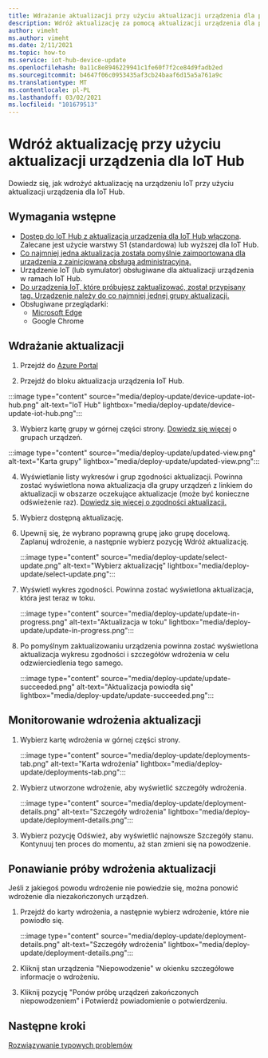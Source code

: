 ```yaml
---
title: Wdrażanie aktualizacji przy użyciu aktualizacji urządzenia dla platformy Azure IoT Hub | Microsoft Docs
description: Wdróż aktualizację za pomocą aktualizacji urządzenia dla platformy Azure IoT Hub.
author: vimeht
ms.author: vimeht
ms.date: 2/11/2021
ms.topic: how-to
ms.service: iot-hub-device-update
ms.openlocfilehash: 0a11c8e8946229941c1fe60f7f2ce84d9fadb2ed
ms.sourcegitcommit: b4647f06c0953435af3cb24baaf6d15a5a761a9c
ms.translationtype: MT
ms.contentlocale: pl-PL
ms.lasthandoff: 03/02/2021
ms.locfileid: "101679513"
---
```

# <a name="deploy-an-update-using-device-update-for-iot-hub"></a>Wdróż aktualizację przy użyciu aktualizacji urządzenia dla IoT Hub

Dowiedz się, jak wdrożyć aktualizację na urządzeniu IoT przy użyciu aktualizacji urządzenia dla IoT Hub.

## <a name="prerequisites"></a>Wymagania wstępne

* [Dostęp do IoT Hub z aktualizacją urządzenia dla IoT Hub włączona](create-device-update-account.md). Zalecane jest użycie warstwy S1 (standardowa) lub wyższej dla IoT Hub. 
* [Co najmniej jedna aktualizacja została pomyślnie zaimportowana dla urządzenia z zainicjowaną obsługą administracyjną.](import-update.md) 
* Urządzenie IoT (lub symulator) obsługiwane dla aktualizacji urządzenia w ramach IoT Hub.
* [Do urządzenia IoT, które próbujesz zaktualizować, został przypisany tag. Urządzenie należy do co najmniej jednej grupy aktualizacji.](create-update-group.md)
* Obsługiwane przeglądarki:
  * [Microsoft Edge](https://www.microsoft.com/edge)
  * Google Chrome

## <a name="deploy-an-update"></a>Wdrażanie aktualizacji

1. Przejdź do [Azure Portal](https://portal.azure.com)

2. Przejdź do bloku aktualizacja urządzenia IoT Hub.

  :::image type="content" source="media/deploy-update/device-update-iot-hub.png" alt-text="IoT Hub" lightbox="media/deploy-update/device-update-iot-hub.png":::

3. Wybierz kartę grupy w górnej części strony. [Dowiedz się więcej](device-update-groups.md) o grupach urządzeń. 

  :::image type="content" source="media/deploy-update/updated-view.png" alt-text="Karta grupy" lightbox="media/deploy-update/updated-view.png":::

4. Wyświetlanie listy wykresów i grup zgodności aktualizacji. Powinna zostać wyświetlona nowa aktualizacja dla grupy urządzeń z linkiem do aktualizacji w obszarze oczekujące aktualizacje (może być konieczne odświeżenie raz). [Dowiedz się więcej o zgodności aktualizacji.](device-update-compliance.md) 

5. Wybierz dostępną aktualizację.

6. Upewnij się, że wybrano poprawną grupę jako grupę docelową. Zaplanuj wdrożenie, a następnie wybierz pozycję Wdróż aktualizację.

   :::image type="content" source="media/deploy-update/select-update.png" alt-text="Wybierz aktualizację" lightbox="media/deploy-update/select-update.png":::

7. Wyświetl wykres zgodności. Powinna zostać wyświetlona aktualizacja, która jest teraz w toku. 

   :::image type="content" source="media/deploy-update/update-in-progress.png" alt-text="Aktualizacja w toku" lightbox="media/deploy-update/update-in-progress.png":::

8. Po pomyślnym zaktualizowaniu urządzenia powinna zostać wyświetlona aktualizacja wykresu zgodności i szczegółów wdrożenia w celu odzwierciedlenia tego samego. 

   :::image type="content" source="media/deploy-update/update-succeeded.png" alt-text="Aktualizacja powiodła się" lightbox="media/deploy-update/update-succeeded.png":::

## <a name="monitor-an-update-deployment"></a>Monitorowanie wdrożenia aktualizacji

1. Wybierz kartę wdrożenia w górnej części strony.

   :::image type="content" source="media/deploy-update/deployments-tab.png" alt-text="Karta wdrożenia" lightbox="media/deploy-update/deployments-tab.png":::

2. Wybierz utworzone wdrożenie, aby wyświetlić szczegóły wdrożenia.

   :::image type="content" source="media/deploy-update/deployment-details.png" alt-text="Szczegóły wdrożenia" lightbox="media/deploy-update/deployment-details.png":::

3. Wybierz pozycję Odśwież, aby wyświetlić najnowsze Szczegóły stanu. Kontynuuj ten proces do momentu, aż stan zmieni się na powodzenie.


## <a name="retry-an-update-deployment"></a>Ponawianie próby wdrożenia aktualizacji

Jeśli z jakiegoś powodu wdrożenie nie powiedzie się, można ponowić wdrożenie dla niezakończonych urządzeń. 

1. Przejdź do karty wdrożenia, a następnie wybierz wdrożenie, które nie powiodło się. 

   :::image type="content" source="media/deploy-update/deployment-details.png" alt-text="Szczegóły wdrożenia" lightbox="media/deploy-update/deployment-details.png":::

2. Kliknij stan urządzenia "Niepowodzenie" w okienku szczegółowe informacje o wdrożeniu.

3. Kliknij pozycję "Ponów próbę urządzeń zakończonych niepowodzeniem" i Potwierdź powiadomienie o potwierdzeniu. 

## <a name="next-steps"></a>Następne kroki

[Rozwiązywanie typowych problemów](troubleshoot-device-update.md)
